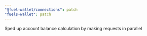 ```yaml
---
"@fuel-wallet/connections": patch
"fuels-wallet": patch
---
```


Sped up account balance calculation by making requests in parallel

